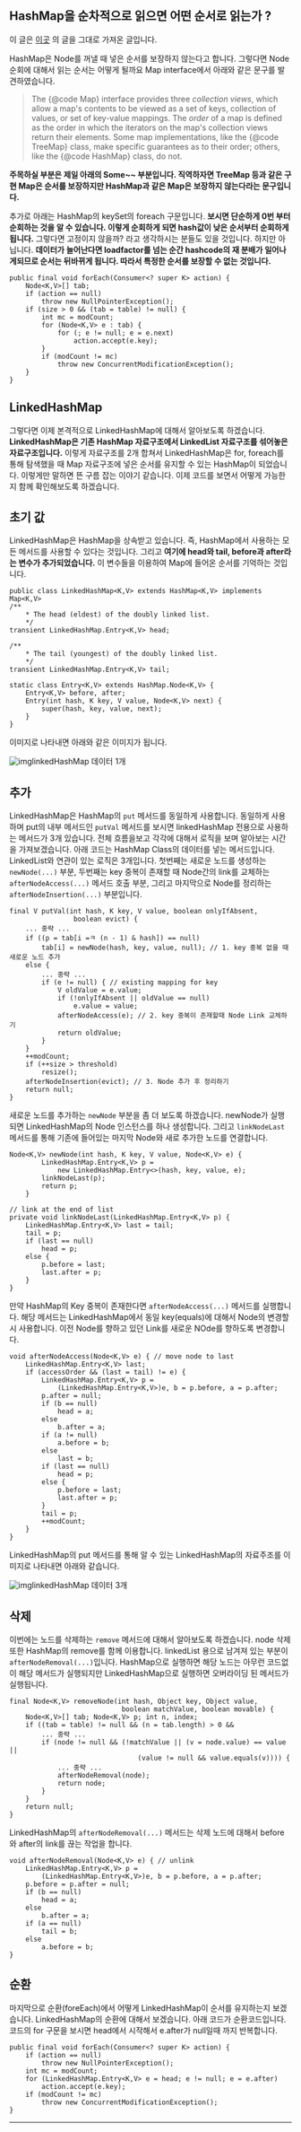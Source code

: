 ## HashMap을 순차적으로 읽으면 어떤 순서로 읽는가 ?

이 글은 [이곳](https://sabarada.tistory.com/120?category=826240) 의 글을 그대로 가져온 글입니다.

HashMap은 Node를 꺼낼 때 넣은 순서를 보장하지 않는다고 합니다. 그렇다면 Node 순회에 대해서 읽는 순서는 어떻게 될까요 Map interface에서 아래와 같은 문구를 발견하였습니다.

> The {@code Map} interface provides three *collection views*, which allow a map's contents to be viewed as a set of keys, collection of values, or set of key-value mappings. The *order* of a map is defined as the order in which the iterators on the map's collection views return their elements. Some map implementations, like the {@code TreeMap} class, make specific guarantees as to their order; others, like the {@code HashMap} class, do not.

**주목하실 부분은 제일 아래의 Some~~ 부분입니다. 직역하자면 TreeMap 등과 같은 구현 Map은 순서를 보장하지만 HashMap과 같은 Map은 보장하지 않는다라는 문구입니다.**

추가로 아래는 HashMap의 keySet의 foreach 구문입니다. **보시면 단순하게 0번 부터 순회하는 것을 알 수 있습니다. 이렇게 순회하게 되면 hash값이 낮은 순서부터 순회하게 됩니다.** 그렇다면 고정이지 않을까? 라고 생각하시는 분들도 있을 것입니다. 하지만 아닙니다. **데이터가 늘어난다면 loadfactor를 넘는 순간 hashcode의 재 분배가 일어나게되므로 순서는 뒤바뀌게 됩니다. 따라서 특정한 순서를 보장할 수 없는 것입니다.**

```
public final void forEach(Consumer<? super K> action) {
    Node<K,V>[] tab;
    if (action == null)
        throw new NullPointerException();
    if (size > 0 && (tab = table) != null) {
        int mc = modCount;
        for (Node<K,V> e : tab) {
            for (; e != null; e = e.next)
                action.accept(e.key);
        }
        if (modCount != mc)
            throw new ConcurrentModificationException();
    }
}
```

## LinkedHashMap

그렇다면 이제 본격적으로 LinkedHashMap에 대해서 알아보도록 하겠습니다. **LinkedHashMap은 기존 HashMap 자료구조에서 LinkedList 자료구조를 섞어놓은 자료구조입니다.** 이렇게 자료구조를 2개 합쳐서 LinkedHashMap은 for, foreach를 통해 탐색했을 때 Map 자료구조에 넣은 순서를 유지할 수 있는 HashMap이 되었습니다. 이렇게만 말하면 뜬 구름 잡는 이야기 같습니다. 이제 코드를 보면서 어떻게 가능한지 함께 확인해보도록 하겠습니다.

## 초기 값

LinkedHashMap은 HashMap을 상속받고 있습니다. 즉, HashMap에서 사용하는 모든 메서드를 사용할 수 있다는 것입니다. 그리고 **여기에 head와 tail, before과 after라는 변수가 추가되었습니다.** 이 변수들을 이용하여 Map에 들어온 순서를 기억하는 것입니다.

```
public class LinkedHashMap<K,V> extends HashMap<K,V> implements Map<K,V>
/**
    * The head (eldest) of the doubly linked list.
    */
transient LinkedHashMap.Entry<K,V> head;

/**
    * The tail (youngest) of the doubly linked list.
    */
transient LinkedHashMap.Entry<K,V> tail;

static class Entry<K,V> extends HashMap.Node<K,V> {
    Entry<K,V> before, after;
    Entry(int hash, K key, V value, Node<K,V> next) {
        super(hash, key, value, next);
    }
}
```

이미지로 나타내면 아래와 같은 이미지가 됩니다.



![img](https://blog.kakaocdn.net/dn/bmNyyy/btqLhO7vCDG/wXaMjSxOPJPGEI8vQnKk31/img.png)linkedHashMap 데이터 1개



## 추가

LinkedHashMap은 HashMap의 `put` 메서드를 동일하게 사용합니다. 동일하게 사용하며 put의 내부 메서드인 `putVal` 메서드를 보시면 linkedHashMap 전용으로 사용하는 메서드가 3개 있습니다. 전체 흐름을보고 각각에 대해서 로직을 보며 알아보는 시간을 가져보겠습니다. 아래 코드는 HashMap Class의 데이터를 넣는 메서드입니다. LinkedList와 연관이 있는 로직은 3개입니다. 첫번째는 새로운 노드를 생성하는 `newNode(...)` 부분, 두번째는 key 중복이 존재할 때 Node간의 link를 교체하는 `afterNodeAccess(...)` 메서드 호출 부분, 그리고 마지막으로 Node를 정리하는 `afterNodeInsertion(...)` 부분입니다.

```
final V putVal(int hash, K key, V value, boolean onlyIfAbsent,
                boolean evict) {
    ... 중략 ...
    if ((p = tab[i =ㅋ (n - 1) & hash]) == null)
        tab[i] = newNode(hash, key, value, null); // 1. key 중복 없을 때 새로운 노드 추가
    else {
        ... 중략 ...
        if (e != null) { // existing mapping for key
            V oldValue = e.value;
            if (!onlyIfAbsent || oldValue == null)
                e.value = value;
            afterNodeAccess(e); // 2. key 중복이 존재할때 Node Link 교체하기
            return oldValue;
        }
    }
    ++modCount;
    if (++size > threshold)
        resize();
    afterNodeInsertion(evict); // 3. Node 추가 후 정리하기
    return null;
}
```

새로운 노드를 추가하는 `newNode` 부분을 좀 더 보도록 하겠습니다. newNode가 실행되면 LinkedHashMap의 Node 인스턴스를 하나 생성합니다. 그리고 `linkNodeLast` 메서드를 통해 기존에 들어있는 마지막 Node와 새로 추가한 노드를 연결합니다.

```
Node<K,V> newNode(int hash, K key, V value, Node<K,V> e) {
        LinkedHashMap.Entry<K,V> p =
            new LinkedHashMap.Entry<>(hash, key, value, e);
        linkNodeLast(p);
        return p;
    }

// link at the end of list
private void linkNodeLast(LinkedHashMap.Entry<K,V> p) {
    LinkedHashMap.Entry<K,V> last = tail;
    tail = p;
    if (last == null)
        head = p;
    else {
        p.before = last;
        last.after = p;
    }
}
```

만약 HashMap의 Key 중복이 존재한다면 `afterNodeAccess(...)` 메서드를 실행합니다. 해당 메서드는 LinkedHashMap에서 동일 key(equals)에 대해서 Node의 변경할 시 사용합니다. 이전 Node를 향하고 있던 Link를 새로운 NOde를 향하도록 변경합니다.

```
void afterNodeAccess(Node<K,V> e) { // move node to last
    LinkedHashMap.Entry<K,V> last;
    if (accessOrder && (last = tail) != e) {
        LinkedHashMap.Entry<K,V> p =
            (LinkedHashMap.Entry<K,V>)e, b = p.before, a = p.after;
        p.after = null;
        if (b == null)
            head = a;
        else
            b.after = a;
        if (a != null)
            a.before = b;
        else
            last = b;
        if (last == null)
            head = p;
        else {
            p.before = last;
            last.after = p;
        }
        tail = p;
        ++modCount;
    }
}
```

LinkedHashMap의 put 메서드를 통해 알 수 있는 LinkedHashMap의 자료주조를 이미지로 나타내면 아래와 같습니다.



![img](https://blog.kakaocdn.net/dn/X9eN7/btqK84ju2TV/5uFeEurrFwW1OqcZIdU1oK/img.png)linkedHashMap 데이터 3개



## 삭제

이번에는 노드를 삭제하는 `remove` 메서드에 대해서 알아보도록 하겠습니다. node 삭제또한 HashMap의 remove를 함께 이용합니다. linkedList 용으로 남겨져 있는 부분이 `afterNodeRemoval(...)`입니다. HashMap으로 실행하면 해당 노드는 아무런 코드없이 해당 메서드가 실행되지만 LinkedHashMap으로 실행하면 오버라이딩 된 메서드가 실행됩니다.

```
final Node<K,V> removeNode(int hash, Object key, Object value,
                            boolean matchValue, boolean movable) {
    Node<K,V>[] tab; Node<K,V> p; int n, index;
    if ((tab = table) != null && (n = tab.length) > 0 &&
        ... 중략 ...
        if (node != null && (!matchValue || (v = node.value) == value ||
                                (value != null && value.equals(v)))) {
            ... 중략 ...
            afterNodeRemoval(node);
            return node;
        }
    }
    return null;
}
```

LinkedHashMap의 `afterNodeRemoval(...)` 메서드는 삭제 노드에 대해서 before와 after의 link를 끊는 작업을 합니다.

```
void afterNodeRemoval(Node<K,V> e) { // unlink
    LinkedHashMap.Entry<K,V> p =
        (LinkedHashMap.Entry<K,V>)e, b = p.before, a = p.after;
    p.before = p.after = null;
    if (b == null)
        head = a;
    else
        b.after = a;
    if (a == null)
        tail = b;
    else
        a.before = b;
}
```

## 순환

마지막으로 순환(foreEach)에서 어떻게 LinkedHashMap이 순서를 유지하는지 보겠습니다. LinkedHashMap의 순환에 대해서 보겠습니다. 아래 코드가 순환코드입니다. 코드의 for 구문을 보시면 head에서 시작해서 e.after가 null일때 까지 반복합니다.

```
public final void forEach(Consumer<? super K> action) {
    if (action == null)
        throw new NullPointerException();
    int mc = modCount;
    for (LinkedHashMap.Entry<K,V> e = head; e != null; e = e.after)
        action.accept(e.key);
    if (modCount != mc)
        throw new ConcurrentModificationException();
}
```

***

